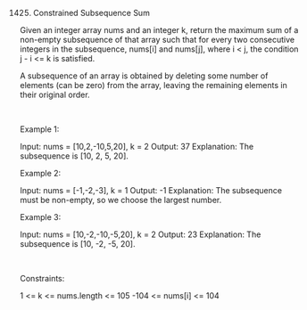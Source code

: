 1425. Constrained Subsequence Sum

Given an integer array nums and an integer k, return the maximum sum of a non-empty subsequence of that array such that for every two consecutive integers in the subsequence, nums[i] and nums[j], where i < j, the condition j - i <= k is satisfied.

A subsequence of an array is obtained by deleting some number of elements (can be zero) from the array, leaving the remaining elements in their original order.

 

Example 1:

Input: nums = [10,2,-10,5,20], k = 2
Output: 37
Explanation: The subsequence is [10, 2, 5, 20].


Example 2:

Input: nums = [-1,-2,-3], k = 1
Output: -1
Explanation: The subsequence must be non-empty, so we choose the largest number.


Example 3:

Input: nums = [10,-2,-10,-5,20], k = 2
Output: 23
Explanation: The subsequence is [10, -2, -5, 20].


 

Constraints:

1 <= k <= nums.length <= 105
-104 <= nums[i] <= 104